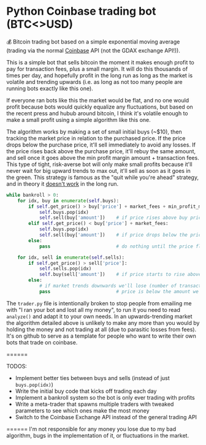 # Python Coinbase trading bot (BTC<>USD)
:moneybag: Bitcoin trading bot based on a simple exponential moving average (trading via the normal [Coinbase](https://www.coinbase.com/) API (not the GDAX exchange API!)).

This is a simple bot that sells bitcoin the moment it makes enough profit to pay for transaction fees, plus a small margin.
It will do this thousands of times per day, and hopefully profit in the long run as long as the market is volatile and trending upwards (i.e. as long as not too many people are running bots exactly like this one).

If everyone ran bots like this the market would be flat, and no one would profit because bots would quickly equalize any fluctuations, but based on the recent press and hubub around bitcoin, I think it's volatile enough to make a small profit using a simple algorithm like this one.

The algorithm works by making a set of small initial buys (~$10), then tracking the market price in relation to the purchased price.
If the price drops below the purchase price, it'll sell immediately to avoid any losses.
If the price rises back above the purchase price, it'll rebuy the same amount, and sell once it goes above the min profit margin amount + transaction fees.  This type of tight, risk-averse bot will only make small profits because it'll never wait for big upward trends to max out, it'll sell as soon as it goes in the green.  This strategy is famous as the "quit while you're ahead" strategy,  and in theory it [doesn't work](https://gist.github.com/pirate/eac582480aa34b5adda9e6adc1878190) in the long run.

```python
while bankroll > 0:
    for idx, buy in enumerate(self.buys):
        if self.get_price() > buy['price'] + market_fees + min_profit_margin:
            self.buys.pop(idx)
            self.sell(buy['amount'])    # if price rises above buy price + market fees by a certain amount, sell early and reap the tiny profits
        elif self.get_price() < buy['price'] + market_fees:
            self.buys.pop(idx)
            self.sell(buy['amount'])    # if price drops below the price it was bought at, sell immediately to minimize losses
        else:
            pass                        # do nothing until the price fluctuates enough to make more of a difference

    for idx, sell in enumerate(self.sells):
        if self.get_price() > sell['price']:
            self.sells.pop(idx)
            self.buy(sell['amount'])    # if price starts to rise above the amount we sold it for, rebuy the same amount
        else:
            # if market trends downwards we'll lose (number of transactions * (market fee per transaction + min profit margin))
            pass                        # price is below the amount we sold for, don't do anything until it's passing break-even again
```

  
The `trader.py` file is intentionally broken to stop people from emailing me with "I ran your bot and lost all my money", to run it you need to read `analyze()` and adapt it to your own needs.  In an upwards-trending market the algorithm detailed above is unlikely to make any more than you would by holding the money and not trading at all (due to parasitic losses from fees).  It's on github to serve as a template for people who want to write their own bots that trade on coinbase.
   
======

TODOS:

* Implement better ties between buys and sells (instead of just `buys.pop(idx)`)
* Write the initial buy code that kicks off trading each day
* Implement a bankroll system so the bot is only ever trading with profits
* Write a meta-trader that spawns multiple traders with tweaked parameters to see which ones make the most money
* Switch to the Coinbase Exchange API instead of the general trading API

======
I'm not responsible for any money you lose due to my bad algorithm, bugs in the implementation of it, or fluctuations in the market.
